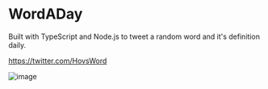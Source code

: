 # WordADay
Built with TypeScript and Node.js to tweet a random word and it's definition daily.

https://twitter.com/HovsWord

![image](https://user-images.githubusercontent.com/13607064/184603423-6007f4b6-493f-45b5-92f6-d9336295f2df.png)
